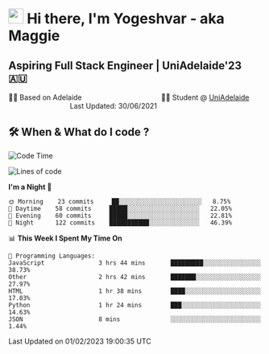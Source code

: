 <h1><img src="https://emojis.slackmojis.com/emojis/images/1531849430/4246/blob-sunglasses.gif?1531849430" width="30"/> Hi there, I'm Yogeshvar - aka Maggie</h1>

## Aspiring Full Stack Engineer | UniAdelaide'23 🇦🇺  
🏂🏻  Based on Adelaide &nbsp;&nbsp;&nbsp;&nbsp;&nbsp;&nbsp;&nbsp;&nbsp;&nbsp;&nbsp;&nbsp;&nbsp;&nbsp;&nbsp;&nbsp;&nbsp;&nbsp;&nbsp;&nbsp;&nbsp;&nbsp;&nbsp;&nbsp;&nbsp;&nbsp;&nbsp;&nbsp;&nbsp;&nbsp;&nbsp;&nbsp;&nbsp;&nbsp;&nbsp;&nbsp;&nbsp;&nbsp;&nbsp;&nbsp;👨‍💻 Student @ [UniAdelaide](https://www.adelaide.edu.au)   &nbsp;&nbsp;&nbsp;&nbsp;&nbsp;&nbsp;&nbsp;&nbsp;&nbsp;&nbsp;&nbsp;&nbsp;&nbsp;&nbsp;&nbsp;&nbsp;&nbsp;&nbsp;&nbsp;&nbsp;&nbsp;&nbsp;&nbsp;&nbsp;&nbsp;&nbsp;&nbsp;&nbsp;&nbsp;&nbsp;&nbsp;Last Updated: 30/06/2021

## 🛠 When & What do I code ?  

<!--START_SECTION:waka-->
![Code Time](http://img.shields.io/badge/Code%20Time-1%2C921%20hrs%2030%20mins-blue)

![Lines of code](https://img.shields.io/badge/From%20Hello%20World%20I%27ve%20Written-2%20Million%20lines%20of%20code-blue)

**I'm a Night 🦉** 

```text
🌞 Morning    23 commits     ██░░░░░░░░░░░░░░░░░░░░░░░   8.75% 
🌆 Daytime    58 commits     █████░░░░░░░░░░░░░░░░░░░░   22.05% 
🌃 Evening    60 commits     █████░░░░░░░░░░░░░░░░░░░░   22.81% 
🌙 Night      122 commits    ███████████░░░░░░░░░░░░░░   46.39%

```


📊 **This Week I Spent My Time On** 

```text
💬 Programming Languages: 
JavaScript               3 hrs 44 mins       █████████░░░░░░░░░░░░░░░░   38.73% 
Other                    2 hrs 42 mins       ███████░░░░░░░░░░░░░░░░░░   27.97% 
HTML                     1 hr 38 mins        ████░░░░░░░░░░░░░░░░░░░░░   17.03% 
Python                   1 hr 24 mins        ███░░░░░░░░░░░░░░░░░░░░░░   14.63% 
JSON                     8 mins              ░░░░░░░░░░░░░░░░░░░░░░░░░   1.44%

```


 Last Updated on 01/02/2023 19:00:35 UTC
<!--END_SECTION:waka-->
